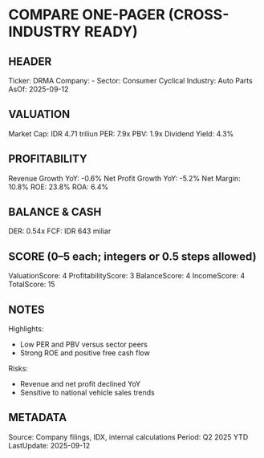 # COMPARE ONE-PAGER (CROSS-INDUSTRY READY)

## HEADER
Ticker: DRMA
Company: -
Sector: Consumer Cyclical
Industry: Auto Parts
AsOf: 2025-09-12

## VALUATION
Market Cap: IDR 4.71 triliun
PER: 7.9x
PBV: 1.9x
Dividend Yield: 4.3%

## PROFITABILITY
Revenue Growth YoY: -0.6%
Net Profit Growth YoY: -5.2%
Net Margin: 10.8%
ROE: 23.8%
ROA: 6.4%

## BALANCE & CASH
DER: 0.54x
FCF: IDR 643 miliar

## SCORE (0–5 each; integers or 0.5 steps allowed)
ValuationScore: 4
ProfitabilityScore: 3
BalanceScore: 4
IncomeScore: 4
TotalScore: 15

## NOTES
Highlights:
- Low PER and PBV versus sector peers
- Strong ROE and positive free cash flow

Risks:
- Revenue and net profit declined YoY
- Sensitive to national vehicle sales trends

## METADATA
Source: Company filings, IDX, internal calculations
Period: Q2 2025 YTD
LastUpdate: 2025-09-12
